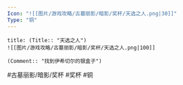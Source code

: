 ```yaml
---
Icon: "![[图片/游戏攻略/古墓丽影/暗影/奖杯/天选之人.png|30]]"
Type: "铜"
---
```

```ad-common-bronze-trophy
title: (Title:: "天选之人")
![[图片/游戏攻略/古墓丽影/暗影/奖杯/天选之人.png|100]]

(Comment:: "找到伊希切尔的银盒子")
```

#古墓丽影/暗影/奖杯 #奖杯 #铜
